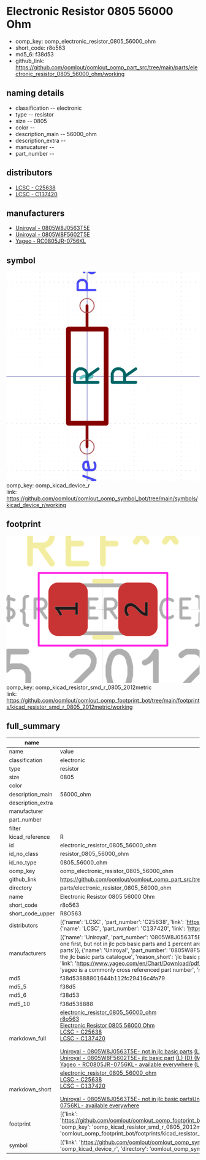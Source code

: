 # Electronic Resistor 0805 56000 Ohm

  
* oomp_key: oomp_electronic_resistor_0805_56000_ohm 
* short_code: r8o563
* md5_6: f38d53  
* github_link: https://github.com/oomlout/oomlout_oomp_part_src/tree/main/parts/electronic_resistor_0805_56000_ohm/working  
## naming details
* classification -- electronic
* type -- resistor
* size -- 0805
* color -- 
* description_main -- 56000_ohm
* description_extra -- 
* manucaturer -- 
* part_number -- 

## distributors
* [LCSC - C25638](https://lcsc.com/product-detail/C25638.html)  
* [LCSC - C137420](https://lcsc.com/product-detail/C137420.html)  

## manufacturers
* [Uniroyal - 0805W8J0563T5E]()  
* [Uniroyal - 0805W8F5602T5E]()  
* [Yageo - RC0805JR-0756KL](https://www.yageo.com/en/Chart/Download/pdf/RC0805JR-0756KL)  

## symbol

![](symbol/0/working/working_600.png)  
oomp_key: oomp_kicad_device_r  
link: https://github.com/oomlout/oomlout_oomp_symbol_bot/tree/main/symbols/kicad_device_r/working  

## footprint

![](footprint/0/working/working_600.png)  
oomp_key: oomp_kicad_resistor_smd_r_0805_2012metric  
link: https://github.com/oomlout/oomlout_oomp_footprint_bot/tree/main/footprints/kicad_resistor_smd_r_0805_2012metric/working  

## full_summary
| name | value | 
| --- | --- | 
| name | value | 
| classification | electronic | 
| type | resistor | 
| size | 0805 | 
| color |  | 
| description_main | 56000_ohm | 
| description_extra |  | 
| manufacturer |  | 
| part_number |  | 
| filter |  | 
| kicad_reference | R | 
| id | electronic_resistor_0805_56000_ohm | 
| id_no_class | resistor_0805_56000_ohm | 
| id_no_type | 0805_56000_ohm | 
| oomp_key | oomp_electronic_resistor_0805_56000_ohm | 
| github_link | https://github.com/oomlout/oomlout_oomp_part_src/tree/main/parts/electronic_resistor_0805_56000_ohm/working | 
| directory | parts/electronic_resistor_0805_56000_ohm | 
| name | Electronic Resistor 0805 56000 Ohm | 
| short_code | r8o563 | 
| short_code_upper | R8O563 | 
| distributors | [{'name': 'LCSC', 'part_number': 'C25638', 'link': 'https://lcsc.com/product-detail/C25638.html', 'id': 'distributor_lcsc'}, {'name': 'LCSC', 'part_number': 'C137420', 'link': 'https://lcsc.com/product-detail/C137420.html', 'id': 'distributor_lcsc'}] | 
| manufacturers | [{'name': 'Uniroyal', 'part_number': '0805W8J0563T5E', 'link': '', 'id': 'manufacturer_uniroyal', 'note': {'reason': 'did this one first, but not in jlc pcb basic parts and 1 percent are and they are the same price', 'reason_short': 'not in jlc basic parts'}}, {'name': 'Uniroyal', 'part_number': '0805W8F5602T5E', 'link': '', 'id': 'manufacturer_uniroyal', 'note': {'reason': 'in the jlc basic parts catalogue', 'reason_short': 'jlc basic part'}}, {'name': 'Yageo', 'part_number': 'RC0805JR-0756KL', 'link': 'https://www.yageo.com/en/Chart/Download/pdf/RC0805JR-0756KL', 'id': 'manufacturer_yageo', 'note': {'reason': 'yageo is a commonly cross referenced part number', 'reason_short': 'available everywhere'}}] | 
| md5 | f38d53888801644b112fc29416c4fa79 | 
| md5_5 | f38d5 | 
| md5_6 | f38d53 | 
| md5_10 | f38d538888 | 
| markdown_full | [electronic_resistor_0805_56000_ohm](https://github.com/oomlout/oomlout_oomp_part_src/tree/main/parts/electronic_resistor_0805_56000_ohm/working)<br>[r8o563](https://github.com/oomlout/oomlout_oomp_part_src/tree/main/parts/electronic_resistor_0805_56000_ohm/working)<br>[Electronic Resistor 0805 56000 Ohm](https://github.com/oomlout/oomlout_oomp_part_src/tree/main/parts/electronic_resistor_0805_56000_ohm/working)<br>[LCSC - C25638<br>](https://lcsc.com/product-detail/C25638.html)[LCSC - C137420<br>](https://lcsc.com/product-detail/C137420.html)<br>[Uniroyal - 0805W8J0563T5E- not in jlc basic parts]() [(L)  ](https://www.lcsc.com/search?q=0805W8J0563T5E)[(D)  ](https://www.digikey.com/en/products?keywords=0805W8J0563T5E)[(M)  ](https://www.mouser.com/Search/Refine?Keyword=0805W8J0563T5E)[(N)  ](https://www.newark.com/search?st=0805W8J0563T5E)[(SZ)  ](https://so.szlcsc.com/global.html?k=0805W8J0563T5E)<br>[Uniroyal - 0805W8F5602T5E- jlc basic part]() [(L)  ](https://www.lcsc.com/search?q=0805W8F5602T5E)[(D)  ](https://www.digikey.com/en/products?keywords=0805W8F5602T5E)[(M)  ](https://www.mouser.com/Search/Refine?Keyword=0805W8F5602T5E)[(N)  ](https://www.newark.com/search?st=0805W8F5602T5E)[(SZ)  ](https://so.szlcsc.com/global.html?k=0805W8F5602T5E)<br>[Yageo - RC0805JR-0756KL- available everywhere](https://www.yageo.com/en/Chart/Download/pdf/RC0805JR-0756KL) [(L)  ](https://www.lcsc.com/search?q=RC0805JR-0756KL)[(D)  ](https://www.digikey.com/en/products?keywords=RC0805JR-0756KL)[(M)  ](https://www.mouser.com/Search/Refine?Keyword=RC0805JR-0756KL)[(N)  ](https://www.newark.com/search?st=RC0805JR-0756KL)[(SZ)  ](https://so.szlcsc.com/global.html?k=RC0805JR-0756KL)<br> | 
| markdown_short | [electronic_resistor_0805_56000_ohm](https://github.com/oomlout/oomlout_oomp_part_src/tree/main/parts/electronic_resistor_0805_56000_ohm/working)<br>[LCSC - C25638<br>](https://lcsc.com/product-detail/C25638.html)[LCSC - C137420<br>](https://lcsc.com/product-detail/C137420.html)<br>[Uniroyal - 0805W8J0563T5E- not in jlc basic parts]()[Uniroyal - 0805W8F5602T5E- jlc basic part]()[Yageo - RC0805JR-0756KL- available everywhere](https://www.yageo.com/en/Chart/Download/pdf/RC0805JR-0756KL) | 
| footprint | [{'link': 'https://github.com/oomlout/oomlout_oomp_footprint_bot/tree/main/foootprntss/kicad_resistor_smd_r_0805_2012metric', 'oomp_key': 'oomp_kicad_resistor_smd_r_0805_2012metric', 'directory': 'oomlout_oomp_footprint_bot/footprints/kicad_resistor_smd_r_0805_2012metric//working/working.kicad_mod'}] | 
| symbol | [{'link': 'https://github.com/oomlout/oomlout_oomp_symbol_bot/tree/main/symbols/kicad_device_r', 'oomp_key': 'oomp_kicad_device_r', 'directory': 'oomlout_oomp_symbol_bot/symbols/kicad_device_r//working/working.kicad_sym'}] | 

